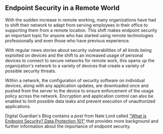 ## Endpoint Security in a Remote World

With the sudden increase in remote working, many organizations have had to shift their network to adapt from serving employees in their office to supporting them from a remote location. This shift makes endpoint security an important topic for anyone who has started using remote technologies professionally and even those who have previous experience.

With regular news stories about security vulnerabilities of all kinds being exploited on devices and the shift to an increased usage of personal devices to connect to secure networks for remote work, this opens up the organization's network to a variety of devices that create a variety of possible security threats.

Within a network, the configuration of security software on individual devices, along with any application updates, are downloaded once and pushed from the server to the device to ensure enforcement of the usage policy across the network. Encryption and application control can also be enabled to limit possible data leaks and prevent execution of unauthorized applications.

Digital Guardian's Blog contains a post from Nate Lord called ["What is Endpoint Security? Data Protection 101"](https://digitalguardian.com/blog/what-endpoint-security-data-protection-101) that provides more background and further information about the importance of endpoint security.